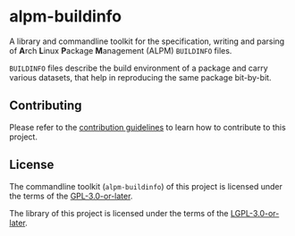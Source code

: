 <!--
SPDX-FileCopyrightText: 2023 David Runge <dvzrv@archlinux.org>
SPDX-License-Identifier: GFDL-1.3-or-later
-->

# alpm-buildinfo

A library and commandline toolkit for the specification, writing and parsing of **A**rch **L**inux **P**ackage **M**anagement (ALPM) `BUILDINFO` files.

`BUILDINFO` files describe the build environment of a package and carry various datasets, that help in reproducing the same package bit-by-bit.

## Contributing

Please refer to the [contribution guidelines](CONTRIBUTING.md) to learn how to contribute to this project.

## License

The commandline toolkit (`alpm-buildinfo`) of this project is licensed under the terms of the [GPL-3.0-or-later](https://www.gnu.org/licenses/gpl-3.0.en.html).

The library of this project is licensed under the terms of the [LGPL-3.0-or-later](https://www.gnu.org/licenses/lgpl-3.0.en.html).
